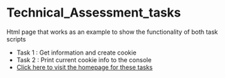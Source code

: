 # Technical_Assessment_tasks
Html page that works as an example to show the functionality of both task scripts 

* Task 1 : Get information and create cookie
* Task 2 : Print current cookie info to the console
* [Click here to visit the homepage for these tasks](http://darrenkellyportfolio.com/tasks/)
